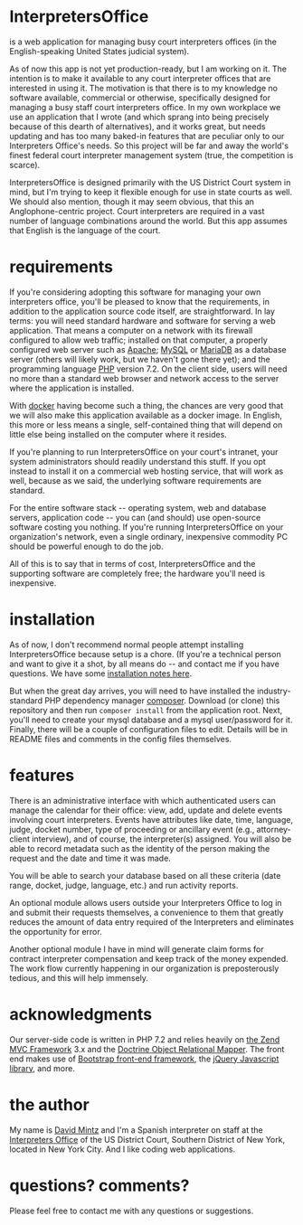 # InterpretersOffice
is a web application for managing busy court interpreters offices (in the English-speaking United States judicial system).

As of now this app is not yet production-ready, but I am working on it. The intention is to make it available to any court interpreter offices that are interested in using it. The motivation is that there is to my knowledge no software available, commercial or otherwise, specifically designed for managing a busy staff court interpreters office. In my own workplace we use an application that I wrote (and which sprang into being precisely because of this dearth of alternatives), and it works great, but needs updating and has too many baked-in features that are peculiar only to our Interpreters Office's needs. So this project will be far and away the world's finest federal court interpreter management system (true, the competition is scarce).

InterpretersOffice is designed primarily with the US District Court system in mind, but I'm trying to keep it flexible enough for use in state courts as well. We should also mention, though it may seem obvious, that this an Anglophone-centric project. Court interpreters are required in a vast number of language combinations around the world. But this app assumes that English is the language of the court.

# requirements

If you're considering adopting this software for managing your own interpreters office,
you'll be pleased to know that the requirements, in addition to the application source code
itself, are straightforward. In lay terms: you will need standard
hardware and software for serving a web application. That means a computer on a network with its firewall
configured to allow web traffic; installed on that computer, a properly configured web
server such as [Apache](https://httpd.apache.org/); [MySQL](https://www.mysql.com/) or [MariaDB](https://mariadb.org/) as a database server (others will likely work, but we haven't gone there yet); and the programming language
[PHP](http://php.net/) version 7.2. On the client side, users will need no more than a
standard web browser and network access to the server where the application is installed.

With [docker](https://www.docker.com/) having become such a thing, the chances are very good
that we will also make this application available as a docker image. In English, this more or less means a single,
self-contained thing that will depend on little else being installed on the computer where it resides.

If you're planning to run InterpretersOffice on your court's intranet, your system administrators
should readily understand this stuff. If you opt instead to install it on a commercial web hosting
service, that will work as well, because as we said, the underlying software requirements are standard.

For the entire software stack -- operating system, web and database servers, application code -- you can (and should)
use open-source software costing you nothing. If you're running InterpretersOffice on your organization's network,
even a single ordinary, inexpensive commodity PC should be powerful enough to do the job.

All of this is to say that in terms of cost, InterpretersOffice and the supporting software are
completely free; the hardware you'll need is inexpensive.


# installation

As of now, I don't recommend normal people attempt installing InterpretersOffice because setup is a chore. (If you're a technical person and want to give it a shot, by all means do -- and contact me if you have questions. We have some [installation notes here](https://github.com/davidmintz/court-interpreters-office/blob/master/doc/INSTALLATION.txt).

But when the great day arrives, you will need to have installed the industry-standard PHP dependency manager [composer](https://getcomposer.org). Download (or clone) this repository and then run `composer install` from the application root. Next, you'll need to create your mysql database and a mysql user/password for it. Finally, there will be a couple of configuration files to edit. Details will be in README files and comments in the config files themselves.

# features

There is an administrative interface with which authenticated users can manage the calendar for their office: view, add, update and delete events involving court interpreters. Events have attributes like date, time, language, judge, docket number, type of proceeding or ancillary event (e.g., attorney-client interview), and of course, the interpreter(s) assigned. You will also  be able to record metadata such as the identity of the person making the request and the date and time it was made.

You will be able to search your database based on all these criteria (date range, docket, judge, language, etc.) and run activity reports.

An optional module allows users outside your Interpreters Office to log in and submit their requests themselves, a convenience to them that greatly reduces the amount of data entry required of the Interpreters and eliminates the opportunity for error.

Another optional module I have in mind will generate claim forms for contract interpreter compensation and keep track of the money expended. The work flow currently happening in our organization is preposterously tedious, and this will help immensely.

# acknowledgments

Our server-side code is written in PHP 7.2 and relies heavily on [the Zend MVC Framework](http://framework.zend.com/) 3.x and the [Doctrine Object Relational Mapper](http://www.doctrine-project.org/projects/orm.html). The  front end makes use of [Bootstrap front-end framework](http://getbootstrap.com/), the [jQuery Javascript library](http://jquery.com/), and more.

# the author

My name is [David Mintz](https://davidmintz.org) and I'm a Spanish interpreter on staff at the [Interpreters Office](https://sdnyinterpreters.org/) of the US District Court, Southern District of New York, located in New York City. And I like coding web applications.

# questions? comments?

Please feel free to contact me with any questions or suggestions.
